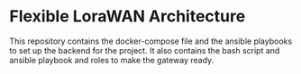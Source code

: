 # Flexible LoraWAN Architecture

This repository contains the docker-compose file and the ansible playbooks to set up the backend for the project.
It also contains the bash script and ansible playbook and roles to make the gateway ready.
